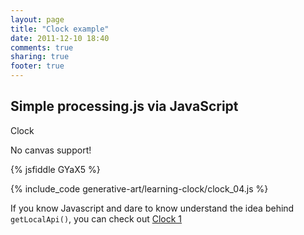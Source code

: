 ```yaml
---
layout: page
title: "Clock example"
date: 2011-12-10 18:40
comments: true
sharing: true
footer: true
---
```


<h2> Simple processing.js via JavaScript</h2>

Clock

<p><canvas id="canvas1" width="200" height="200">No canvas support!</canvas></p>

{% jsfiddle GYaX5 %}

{% include_code generative-art/learning-clock/clock_04.js %}

If you know Javascript and dare to know understand the idea behind `getLocalApi()`, you can check out [Clock 1](clock_01.html)

<script src="../processing-1.3.6-api.js"></script>
<script type="text/javascript" src="clock_04.js"></script>
